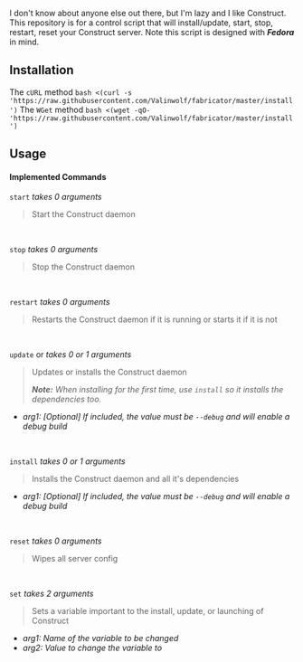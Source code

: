 I don't know about anyone else out there, but I'm lazy and I like Construct. This repository is for a control script that will install/update, start, stop, restart, reset your Construct server. Note this script is designed with ***Fedora*** in mind.

## Installation
The `cURL` method
`bash <(curl -s 'https://raw.githubusercontent.com/Valinwolf/fabricator/master/install')`
The `WGet` method
`bash <(wget -qO- 'https://raw.githubusercontent.com/Valinwolf/fabricator/master/install')`

## Usage
#### Implemented Commands
`start` _takes 0 arguments_
>Start the Construct daemon

 

`stop` _takes 0 arguments_
>Stop the Construct daemon

 

`restart` _takes 0 arguments_
>Restarts the Construct daemon if it is running or starts it if it is not

 

`update` or _takes 0 or 1 arguments_
>Updates or installs the Construct daemon
>
>_**Note:** When installing for the first time, use `install` so it installs the dependencies too._

 - _arg1: \[Optional] If included, the value must be `--debug` and will enable a debug build_

 

`install` _takes 0 or 1 arguments_
>Installs the Construct daemon and all it's dependencies

 - _arg1: \[Optional] If included, the value must be `--debug` and will enable a debug build_

 

`reset` _takes 0 arguments_
>Wipes all server config

 

`set` _takes 2 arguments_
>Sets a variable important to the install, update, or launching of Construct

 - _arg1: Name of the variable to be changed_
 - _arg2: Value to change the variable to_
